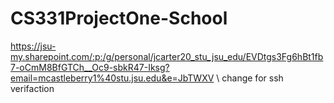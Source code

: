 # CS331ProjectOne-School

https://jsu-my.sharepoint.com/:p:/g/personal/jcarter20_stu_jsu_edu/EVDtgs3Fg6hBt1fb7-oCmM8BfGTCh__Oc9-sbkR47-Iksg?email=mcastleberry1%40stu.jsu.edu&e=JbTWXV
\\
change for ssh verifaction